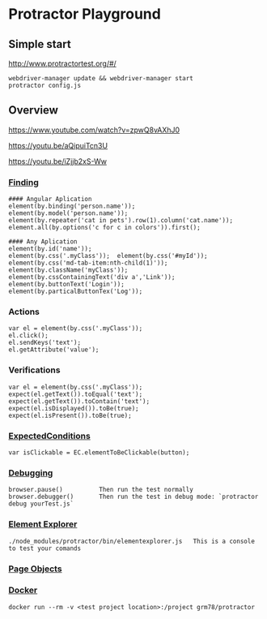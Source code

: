# Protractor Playground

## Simple start
http://www.protractortest.org/#/

```
webdriver-manager update && webdriver-manager start
protractor config.js
```

## Overview
https://www.youtube.com/watch?v=zpwQ8vAXhJ0

https://youtu.be/aQipuiTcn3U

https://youtu.be/iZjjb2xS-Ww


### [Finding](http://www.protractortest.org/#/api?view=ProtractorBy) 
	#### Angular Aplication
	element(by.binding('person.name'));
	element(by.model('person.name'));
	element(by.repeater('cat in pets').row(1).column('cat.name'));
	element.all(by.options('c for c in colors')).first();
	
	#### Any Aplication
	element(by.id('name'));
	element(by.css('.myClass'));  element(by.css('#myId'));
	element(by.css('md-tab-item:nth-child(1)'));
	element(by.className('myClass'));
	element(by.cssContainingText('div a','Link'));
	element(by.buttonText('Login'));
	element(by.particalButtonTex('Log'));
	
### Actions
	var el = element(by.css('.myClass'));
	el.click();
	el.sendKeys('text');
	el.getAttribute('value');
	
### Verifications
	var el = element(by.css('.myClass'));
	expect(el.getText()).toEqual('text');
	expect(el.getText()).toContain('text');
	expect(el.isDisplayed()).toBe(true);
	expect(el.isPresent()).toBe(true);
	
### [ExpectedConditions](http://www.protractortest.org/#/api?view=ProtractorExpectedConditions)
	var isClickable = EC.elementToBeClickable(button);

### [Debugging](https://github.com/angular/protractor/blob/master/docs/debugging.md)
	browser.pause()          Then run the test normally
    browser.debugger()       Then run the test in debug mode: `protractor debug yourTest.js`

### [Element Explorer](https://www.youtube.com/watch?v=ZLO6bDaRip4)
    ./node_modules/protractor/bin/elementexplorer.js   This is a console to test your comands
    
### [Page Objects](https://github.com/angular/protractor/blob/master/docs/page-objects.md#with-pageobjects)


### [Docker](https://hub.docker.com/r/grm78/protractor/)
```
docker run --rm -v <test project location>:/project grm78/protractor
```
